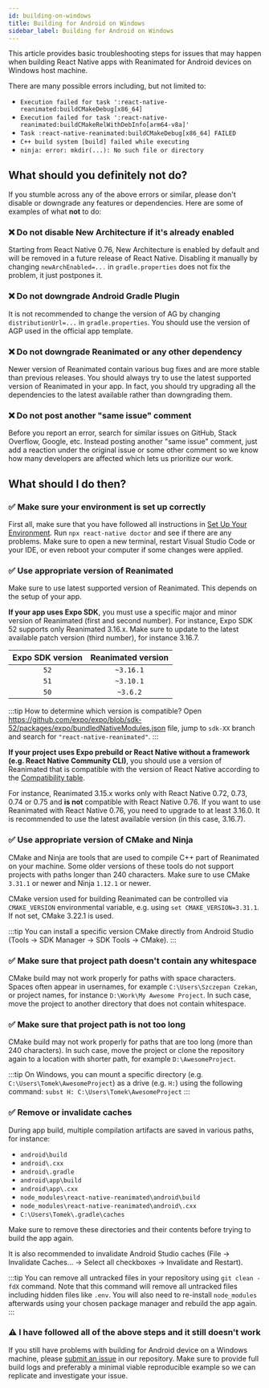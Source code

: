 ```yaml
---
id: building-on-windows
title: Building for Android on Windows
sidebar_label: Building for Android on Windows
---
```


This article provides basic troubleshooting steps for issues that may happen when building React Native apps with Reanimated for Android devices on Windows host machine.

There are many possible errors including, but not limited to:

- `Execution failed for task ':react-native-reanimated:buildCMakeDebug[x86_64]`
- `Execution failed for task ':react-native-reanimated:buildCMakeRelWithDebInfo[arm64-v8a]'`
- `Task :react-native-reanimated:buildCMakeDebug[x86_64] FAILED`
- `C++ build system [build] failed while executing`
- `ninja: error: mkdir(...): No such file or directory`

## What should you definitely not do?

If you stumble across any of the above errors or similar, please don't disable or downgrade any features or dependencies. Here are some of examples of what **not** to do:

### ❌ Do not disable New Architecture if it's already enabled

Starting from React Native 0.76, New Architecture is enabled by default and will be removed in a future release of React Native. Disabling it manually by changing `newArchEnabled=...` in `gradle.properties` does not fix the problem, it just postpones it.

### ❌ Do not downgrade Android Gradle Plugin

It is not recommended to change the version of AG by changing `distributionUrl=...` in `gradle.properties`. You should use the version of AGP used in the official app template.

### ❌ Do not downgrade Reanimated or any other dependency

Newer version of Reanimated contain various bug fixes and are more stable than previous releases. You should always try to use the latest supported version of Reanimated in your app. In fact, you should try upgrading all the dependencies to the latest available rather than downgrading them.

### ❌ Do not post another "same issue" comment

Before you report an error, search for similar issues on GitHub, Stack Overflow, Google, etc. Instead posting another "same issue" comment, just add a reaction under the original issue or some other comment so we know how many developers are affected which lets us prioritize our work.

## What should I do then?

### ✅ Make sure your environment is set up correctly

First all, make sure that you have followed all instructions in [Set Up Your Environment](https://reactnative.dev/docs/set-up-your-environment). Run `npx react-native doctor` and see if there are any problems. Make sure to open a new terminal, restart Visual Studio Code or your IDE, or even reboot your computer if some changes were applied.

### ✅ Use appropriate version of Reanimated

Make sure to use latest supported version of Reanimated. This depends on the setup of your app.

**If your app uses Expo SDK**, you must use a specific major and minor version of Reanimated (first and second number). For instance, Expo SDK 52 supports only Reanimated 3.16.x. Make sure to update to the latest available patch version (third number), for instance 3.16.7.

| Expo SDK version | Reanimated version |
| :--------------: | :----------------: |
|       `52`       |     `~3.16.1`      |
|       `51`       |     `~3.10.1`      |
|       `50`       |      `~3.6.2`      |

:::tip
How to determine which version is compatible? Open https://github.com/expo/expo/blob/sdk-52/packages/expo/bundledNativeModules.json file, jump to `sdk-XX` branch and search for `"react-native-reanimated"`.
:::

**If your project uses Expo prebuild or React Native without a framework (e.g. React Native Community CLI)**, you should use a version of Reanimated that is compatible with the version of React Native according to the [Compatibility table](/docs/guides/compatibility).

For instance, Reanimated 3.15.x works only with React Native 0.72, 0.73, 0.74 or 0.75 and **is not** compatible with React Native 0.76. If you want to use Reanimated with React Native 0.76, you need to upgrade to at least 3.16.0. It is recommended to use the latest available version (in this case, 3.16.7).

### ✅ Use appropriate version of CMake and Ninja

CMake and Ninja are tools that are used to compile C++ part of Reanimated on your machine. Some older versions of these tools do not support projects with paths longer than 240 characters. Make sure to use CMake `3.31.1` or newer and Ninja `1.12.1` or newer.

CMake version used for building Reanimated can be controlled via `CMAKE_VERSION` environmental variable, e.g. using `set CMAKE_VERSION=3.31.1`. If not set, CMake 3.22.1 is used.

:::tip
You can install a specific version CMake directly from Android Studio (Tools &rarr; SDK Manager &rarr; SDK Tools &rarr; CMake).
:::

### ✅ Make sure that project path doesn't contain any whitespace

CMake build may not work properly for paths with space characters. Spaces often appear in usernames, for example `C:\Users\Szczepan Czekan`, or project names, for instance `D:\Work\My Awesome Project`. In such case, move the project to another directory that does not contain whitespace.

### ✅ Make sure that project path is not too long

CMake build may not work properly for paths that are too long (more than 240 characters). In such case, move the project or clone the repository again to a location with shorter path, for example `D:\AwesomeProject`.

:::tip
On Windows, you can mount a specific directory (e.g. `C:\Users\Tomek\AwesomeProject`) as a drive (e.g. `H:`) using the following command: `subst H: C:\Users\Tomek\AwesomeProject`
:::

### ✅ Remove or invalidate caches

During app build, multiple compilation artifacts are saved in various paths, for instance:

- `android\build`
- `android\.cxx`
- `android\.gradle`
- `android\app\build`
- `android\app\.cxx`
- `node_modules\react-native-reanimated\android\build`
- `node_modules\react-native-reanimated\android\.cxx`
- `C:\Users\Tomek\.gradle\caches`

Make sure to remove these directories and their contents before trying to build the app again.

It is also recommended to invalidate Android Studio caches (File &rarr; Invalidate Caches&hellip; &rarr; Select all checkboxes &rarr; Invalidate and Restart).

:::tip
You can remove all untracked files in your repository using `git clean -fdX` command. Note that this command will remove all untracked files including hidden files like `.env`. You will also need to re-install `node_modules` afterwards using your chosen package manager and rebuild the app again.
:::

### ⚠️ I have followed all of the above steps and it still doesn't work

If you still have problems with building for Android device on a Windows machine, please [submit an issue](https://github.com/software-mansion/react-native-reanimated/issues/new?template=bug-report.yml) in our repository. Make sure to provide full build logs and preferably a minimal viable reproducible example so we can replicate and investigate your issue.

